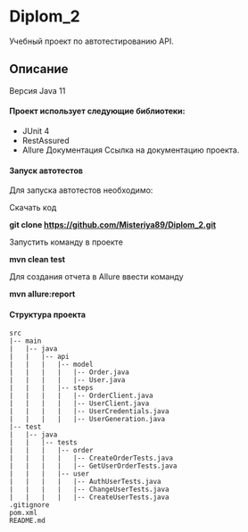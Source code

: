 # Diplom_2

Учебный проект по автотестированию API.

## Описание

Версия Java 11

#### Проект использует следующие библиотеки:

* JUnit 4
* RestAssured
* Allure
  Документация
  Ссылка на документацию проекта.

#### Запуск автотестов

Для запуска автотестов необходимо:

Скачать код

**git clone https://github.com/Misteriya89/Diplom_2.git**

Запустить команду в проекте

**mvn clean test**

Для создания отчета в Allure ввести команду

**mvn allure:report**

#### Структура проекта

```
src
|-- main
|   |-- java
|   |   |-- api
|   |   |   |-- model
|   |   |   |   |-- Order.java
|   |   |   |   |-- User.java
|   |   |   |-- steps
|   |   |   |   |-- OrderClient.java
|   |   |   |   |-- UserClient.java
|   |   |   |   |-- UserCredentials.java
|   |   |   |   |-- UserGeneration.java
|-- test
|   |-- java
|   |   |-- tests
|   |   |   |-- order
|   |   |   |   |-- CreateOrderTests.java
|   |   |   |   |-- GetUserOrderTests.java
|   |   |   |-- user
|   |   |   |   |-- AuthUserTests.java
|   |   |   |   |-- ChangeUserTests.java
|   |   |   |   |-- CreateUserTests.java
.gitignore
pom.xml
README.md
```

